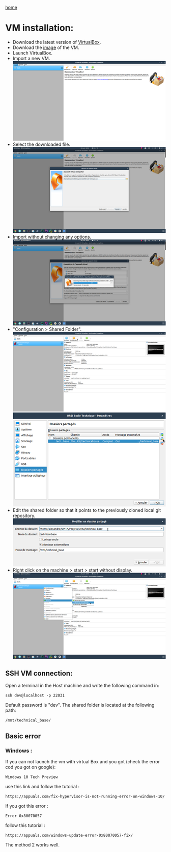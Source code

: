 [home](../index.md)

# VM installation:

- Download the latest version of [VirtualBox](https://www.virtualbox.org/).
- Download the [image](https://tinyurl.com/yy7egysm/) of the VM.
- Launch VirtualBox.
- Import a new VM.
![newVM](./images/newVM.png)
- Select the downloaded file.
![dlfile](./images/select_dl_file.png)
- Import without changing any options.
![import](./images/import.png)
- "Configuration > Shared Folder".
![config](./images/configuration.png)
![sharedFolder](./images/shared_folder.png)
- Edit the shared folder so that it points to the previously cloned local git repository.
![link](./images/link.png)
- Right click on the machine > start > start without display.
![start](./images/start.png)

## SSH VM connection:

Open a terminal in the Host machine and write the following command in:
```
ssh dev@localhost -p 22031
```
Default password is "dev".
The shared folder is located at the following path: 
```
/mnt/technical_base/
```
## Basic error

### Windows :

If you can not launch the vm with virtual Box and you got (check the error cod you got on google):
```
Windows 10 Tech Preview
```
use this link and follow the tutorial :
```
https://appuals.com/fix-hypervisor-is-not-running-error-on-windows-10/
```

If you got this error :
```
Error 0x80070057
```

follow this tutorial :
```
https://appuals.com/windows-update-error-0x80070057-fix/
```
The method 2 works well.
